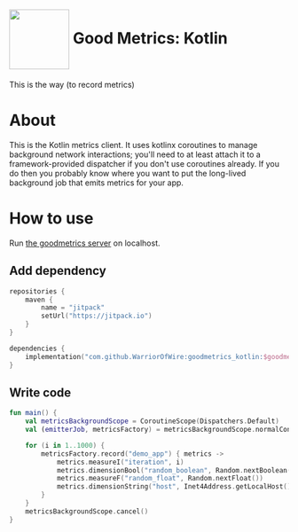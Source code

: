 # <img src="https://user-images.githubusercontent.com/3454741/151748581-1ad6c34c-f583-4813-b878-d19c98ec3427.png" width="108em" align="center"/> Good Metrics: Kotlin

This is the way (to record metrics)

# About
This is the Kotlin metrics client. It uses kotlinx coroutines to manage background
network interactions; you'll need to at least attach it to a framework-provided
dispatcher if you don't use coroutines already. If you do then you probably know
where you want to put the long-lived background job that emits metrics for your app.

# How to use
Run [the goodmetrics server](https://github.com/kvc0/goodmetrics) on localhost.

## Add dependency
```kotlin
repositories {
    maven {
        name = "jitpack"
        setUrl("https://jitpack.io")
    }
}

dependencies {
    implementation("com.github.WarriorOfWire:goodmetrics_kotlin:$goodmetricsVersion")
}
```

## Write code
```kotlin
fun main() {
    val metricsBackgroundScope = CoroutineScope(Dispatchers.Default)
    val (emitterJob, metricsFactory) = metricsBackgroundScope.normalConfig()

    for (i in 1..1000) {
        metricsFactory.record("demo_app") { metrics ->
            metrics.measureI("iteration", i)
            metrics.dimensionBool("random_boolean", Random.nextBoolean())
            metrics.measureF("random_float", Random.nextFloat())
            metrics.dimensionString("host", Inet4Address.getLocalHost().hostName)
        }
    }
    metricsBackgroundScope.cancel()
}
```
